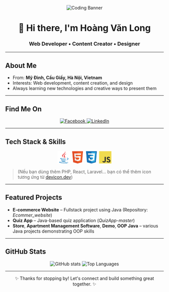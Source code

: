 <p align="center">
  <img src="https://media.giphy.com/media/3oEjI6SIIHBdRxXI40/giphy.gif" width="800" alt="Coding Banner">
</p>

<h1 align="center">👋 Hi there, I'm Hoàng Văn Long</h1>
<h3 align="center">Web Developer • Content Creator • Designer</h3>

---

##  About Me
-  From: **Mỹ Đình, Cầu Giấy, Hà Nội, Vietnam**
-  Interests: Web development, content creation, and design
-  Always learning new technologies and creative ways to present them

---

##  Find Me On
<p align="center">
  <a href="https://www.facebook.com/HvLonggg?mibextid=wwXIfr&mibextid=wwXIfr" target="_blank">
    <img src="https://img.icons8.com/color/48/000000/facebook.png" alt="Facebook"/>
  </a>
  <a href="https://www.linkedin.com/in/hvlonggg" target="_blank">
    <img src="https://img.icons8.com/color/48/000000/linkedin.png" alt="LinkedIn"/>
  </a>
</p>

---

##  Tech Stack & Skills
<p align="center">
  <img src="https://raw.githubusercontent.com/devicons/devicon/master/icons/java/java-original.svg" width="40" height="40" alt="Java"/>
  <img src="https://raw.githubusercontent.com/devicons/devicon/master/icons/html5/html5-original.svg" width="40" height="40" alt="HTML5"/>
  <img src="https://raw.githubusercontent.com/devicons/devicon/master/icons/css3/css3-original.svg" width="40" height="40" alt="CSS3"/>
  <img src="https://raw.githubusercontent.com/devicons/devicon/master/icons/javascript/javascript-original.svg" width="40" height="40" alt="JavaScript"/>
</p>

> (Nếu bạn dùng thêm PHP, React, Laravel… bạn có thể thêm icon tương ứng từ [devicon.dev](https://devicon.dev/))

---

##  Featured Projects
- **E-commerce Website** – Fullstack project using Java (Repository: *Ecommer_website*)
- **Quiz App** – Java-based quiz application (*QuizApp-master*)
- **Store**, **Apartment Management Software**, **Demo**, **OOP Java** – various Java projects demonstrating OOP skills

---

##  GitHub Stats
<p align="center">
  <img src="https://github-readme-stats.vercel.app/api?username=HvLonggg&show_icons=true&theme=tokyonight" alt="GitHub stats" height="160"/>
  <img src="https://github-readme-stats.vercel.app/api/top-langs/?username=HvLonggg&layout=compact&theme=tokyonight" alt="Top Languages" height="160"/>
</p>

---

<p align="center">✨ Thanks for stopping by! Let's connect and build something great together. ✨</p>
